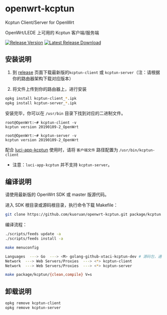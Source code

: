 # openwrt-kcptun

Kcptun Client/Server for OpenWrt

OpenWrt/LEDE 上可用的 Kcptun 客户端/服务端

[![Release Version](https://img.shields.io/github/release/kuoruan/openwrt-kcptun.svg)](https://github.com/kuoruan/openwrt-kcptun/releases/latest) [![Latest Release Download](https://img.shields.io/github/downloads/kuoruan/openwrt-kcptun/total.svg)](https://github.com/kuoruan/openwrt-kcptun/releases/latest)

## 安装说明

1. 到 [release](https://github.com/kuoruan/openwrt-kcptun/releases) 页面下载最新版的```kcptun-client``` 或 ```kcptun-server```（注：请根据你的路由器架构下载对应版本）

2. 将文件上传到你的路由器上，进行安装

```sh
opkg install kcptun-client_*.ipk
opkg install kcptun-server_*.ipk
```

安装完毕，你可以在 ```/usr/bin``` 目录下找到对应的二进制文件。

```
root@OpenWrt:~# kcptun-client -v
kcptun version 20190109-2_OpenWrt

root@OpenWrt:~# kcptun-server -v
kcptun version 20190109-2_OpenWrt
```

配合 [luci-app-kcptun](https://github.com/kuoruan/luci-app-kcptun) 使用时，请将 ```客户端文件``` 路径配置为 ```/usr/bin/kcptun-client```

* 注意：```luci-app-kcptun``` 并不支持 ```kcptun-server```。

## 编译说明

请使用最新版的 OpenWrt SDK 或 master 版源代码。

进入 SDK 根目录或源码根目录，执行命令下载 Makefile：

```sh
git clone https://github.com/kuoruan/openwrt-kcptun.git package/kcptun
```

编译流程：

```sh
./scripts/feeds update -a
./scripts/feeds install -a

make menuconfig

Languages  ---> Go  ---> <M> golang-github-xtaci-kcptun-dev # 源码包，通常并不需要
Network  ---> Web Servers/Proxies  ---> <*> kcptun-client
Network  ---> Web Servers/Proxies  ---> <*> kcptun-server

make package/kcptun/{clean,compile} V=s
```

## 卸载说明

```sh
opkg remove kcptun-client
opkg remove kcptun-server
```
